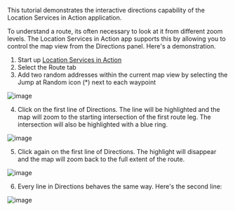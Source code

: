 This tutorial demonstrates the interactive directions capability of the Location Services in Action application.

To understand a route, its often necessary to look at it from different zoom levels. The Location Services in Action app supports this by allowing you to control the map view from the Directions panel. Here's a demonstration.

1. Start up [Location Services in Action](https://bcgov.github.io/ols-devkit/ols-demo/index.html)
2. Select the Route tab
3. Add two random addresses within the current map view by selecting the Jump at Random icon (\*) next to each waypoint

![image](https://user-images.githubusercontent.com/11318574/134563611-80f8b2ea-75e1-4946-b201-d18931619f56.png)

4. Click on the first line of Directions. The line will be highlighted and the map will zoom to the starting intersection of the first route leg. The intersection will also be highlighted with a blue ring. 

![image](https://user-images.githubusercontent.com/11318574/134563854-65cca3cc-c5bc-47dc-aaf6-c2f3014abdce.png)

5. Click again on the first line of Directions. The highlight will disappear and the map will zoom back to the full extent of the route.

![image](https://user-images.githubusercontent.com/11318574/134564158-a09cf761-b61a-4951-a7d6-9cab8d3fa041.png)

6. Every line in Directions behaves the same way. Here's the second line:

![image](https://user-images.githubusercontent.com/11318574/134565453-19887966-305e-4cac-8e58-d432311de90d.png)


